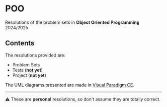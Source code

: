 # POO
Resolutions of the problem sets in **Object Oriented Programming** 2024/2025

## Contents
The resolutions provided are:
- Problem Sets
- Tests (**not yet**)
- Project (**not yet**)

The UML diagrams presented are made in [Visual Paradigm CE](https://www.visual-paradigm.com/editions/community/).

---

:warning: These are **personal** resolutions, so don't assume they are totally correct.
